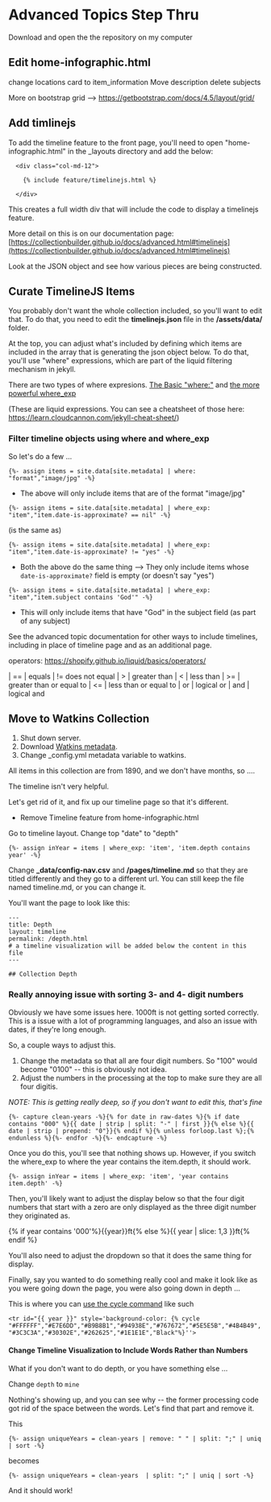# Advanced Topics Step Thru

Download and open the the repository on my computer

## Edit home-infographic.html

change locations card to item_information
Move description
delete subjects

More on bootstrap grid --> https://getbootstrap.com/docs/4.5/layout/grid/

## Add timlinejs

To add the timeline feature to the front page, you'll need to open "home-infographic.html" in the _layouts directory and add the below: 

```
  <div class="col-md-12">
    
    {% include feature/timelinejs.html %}

  </div>
```

This creates a full width div that will include the code to display a timelinejs feature.

More detail on this is on our documentation page: [https://collectionbuilder.github.io/docs/advanced.html#timelinejs](https://collectionbuilder.github.io/docs/advanced.html#timelinejs)

Look at the JSON object and see how various pieces are being constructed. 

## Curate TimelineJS Items

You probably don't want the whole collection included, so you'll want to edit that. To do that, you need to edit the **timelinejs.json** file in the **/assets/data/** folder. 

At the top, you can adjust what's included by defining which items are included in the array that is generating the json object below. To do that, you'll use "where" expressions, which are part of the liquid filtering mechanism in jekyll. 

There are two types of where expresions. [The Basic "where:"](https://shopify.github.io/liquid/filters/where/) and [the more powerful where_exp](https://jekyllrb.com/docs/liquid/filters/#where-expression)

(These are liquid expressions. You can see a cheatsheet of those here: https://learn.cloudcannon.com/jekyll-cheat-sheet/)

### Filter timeline objects using where and where_exp

So let's do a few ... 

`{%- assign items = site.data[site.metadata] | where: "format","image/jpg" -%}`

- The above will only include items that are of the format "image/jpg" 

`{%- assign items = site.data[site.metadata] | where_exp: "item","item.date-is-approximate? == nil" -%}`

(is the same as)

`{%- assign items = site.data[site.metadata] | where_exp: "item","item.date-is-approximate? != "yes" -%}`

- Both the above do the same thing --> They only include items whose `date-is-approximate?` field is empty (or doesn't say "yes")

`{%- assign items = site.data[site.metadata] | where_exp: "item","item.subject contains 'God'" -%}`

- This will only include items that have "God" in the subject field (as part of any subject)

See the advanced topic documentation for other ways to include timelines, including in place of timeline page and as an additional page. 

operators: <https://shopify.github.io/liquid/basics/operators/>

| == | equals
| != does not equal
| > | greater than
| < | less than
| >= | greater than or equal to
| <= | less than or equal to
| or | logical or
| and | logical and


## Move to Watkins Collection

1. Shut down server. 
2. Download [Watkins metadata](https://docs.google.com/spreadsheets/u/1/d/1mThECwBYaUdvUrSbc9d2wbjedpYyvVD89jJ15R-7Qmo/edit?usp=sharing). 
3. Change _config.yml metadata variable to watkins. 

All items in this collection are from 1890, and we don't have months, so .... 

The timeline isn't very helpful. 

Let's get rid of it, and fix up our timeline page so that it's different. 

- Remove Timeline feature from home-infographic.html

Go to timeline layout. 
Change top "date" to "depth" 

`{%- assign inYear = items | where_exp: 'item', 'item.depth contains year' -%}`

Change **_data/config-nav.csv** and **/pages/timeline.md** so that they are titled differently and they go to a different url. You can still keep the file named timeline.md, or you can change it. 

You'll want the page to look like this: 

```
---
title: Depth
layout: timeline
permalink: /depth.html
# a timeline visualization will be added below the content in this file
---

## Collection Depth
```

### Really annoying issue with sorting 3- and 4- digit numbers

Obviously we have some issues here. 1000ft is not getting sorted correctly. This is a issue with a lot of programming languages, and also an issue with dates, if they're long enough. 

So, a couple ways to adjust this. 

1. Change the metadata so that all are four digit numbers. So "100" would become "0100" -- this is obviously not idea. 
2. Adjust the numbers in the processing at the top to make sure they are all four digitis. 

*NOTE: This is getting really deep, so if you don't want to edit this, that's fine*

`{%- capture clean-years -%}{% for date in raw-dates %}{% if date contains "000" %}{{ date | strip | split: "-" | first }}{% else %}{{ date | strip | prepend: "0"}}{% endif %}{% unless forloop.last %};{% endunless %}{%- endfor -%}{%- endcapture -%}`

Once you do this, you'll see that nothing shows up. However, if you switch the where_exp to where the year contains the item.depth, it should work. 

`{%- assign inYear = items | where_exp: 'item', 'year contains item.depth' -%}`

Then, you'll likely want to adjust the display below so that the four digit numbers that start with a zero are only displayed as the three digit number they originated as. 

{% if year contains '000'%}{{year}}ft{% else %}{{ year | slice: 1,3 }}ft{% endif %}

You'll also need to adjust the dropdown so that it does the same thing for display. 

Finally, say you wanted to do something really cool and make it look like as you were going down the page, you were also going down in depth ... 

This is where you can [use the cycle command](https://shopify.github.io/liquid/tags/iteration/#cycle) like such

`<tr id="{{ year }}" style='background-color: {% cycle "#FFFFFF","#E7E6DD","#B9B8B1","#94938E","#767672","#5E5E5B","#4B4B49","#3C3C3A","#30302E","#262625","#1E1E1E","Black"%}''>`

#### Change Timeline Visualization to Include Words Rather than Numbers

What if you don't want to do depth, or you have something else ... 

Change `depth` to `mine`

Nothing's showing up, and you can see why -- the former processing code got rid of the space between the words. Let's find that part and remove it. 

This

`{%- assign uniqueYears = clean-years | remove: " " | split: ";" | uniq | sort -%}`

becomes

`{%- assign uniqueYears = clean-years  | split: ";" | uniq | sort -%}`

And it should work!






